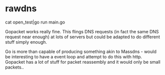 # rawdns

cat open_test|go run main.go

Gopacket works really fine. This flings DNS requests (in fact the same DNS request near enough) at lots of servers but 
could be adapted to do different stuff simply enough.

Go is more than capable of producing something akin to Massdns - would be interesting to have a event loop and attempt 
to do this with http. Gopacket has a lot of stuff for packet reassembly and it would only be small packets..